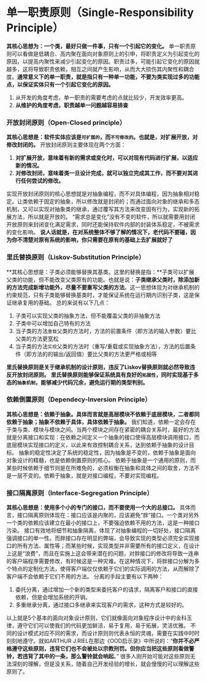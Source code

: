 # 单一职责原则（Single-Responsibility Principle）
**其核心思想为：一个类，最好只做一件事，只有一个引起它的变化。**
单一职责原则可以看做是低耦合、高内聚在面向对象原则上的引申，将职责定义为引起变化的原因，以提高内聚性来减少引起变化的原因。职责过多，可能引起它变化的原因就越多，这将导致职责依赖，相互之间就产生影响，从而大大损伤其内聚性和耦合度。**通常意义下的单一职责，就是指只有一种单一功能，不要为类实现过多的功能点，以保证实体只有一个引起它变化的原因。** 

1. 从开发的角度考虑，单一职责的需要考虑的点就比较少，开发效率更高。
2. **从维护的角度考虑，职责越单一问题越容易排查**
### 开放封闭原则（Open-Closed principle）
**其核心思想是：软件实体应该是`可扩展的`，而`不可修改的`。也就是，对扩展开放，对修改封闭的。**
开放封闭原则主要体现在两个方面：

1. **对扩展开放，意味着有新的需求或变化时，可以对现有代码进行扩展，以适应新的情况。**
2. **对修改封闭，意味着类一旦设计完成，就可以独立完成其工作，而不要对其进行任何尝试的修改。**

实现开放封闭原则的核心思想就是对抽象编程，而不对具体编程，因为抽象相对稳定。让类依赖于固定的抽象，所以修改就是封闭的；而通过面向对象的继承和多态机制，又可以实现对抽象类的继承，通过覆写其方法来改变固有行为，实现新的拓展方法，所以就是开放的。 “需求总是变化”没有不变的软件，所以就需要用封闭开放原则来封闭变化满足需求，同时还能保持软件内部的封装体系稳定，不被需求的变化影响。
**说人话就是，在对系统整体不够了解的情况下，老代码不要碰，因为你不清楚对原有系统的影响，你只需要在原有的基础上去扩展就好了**
### 里氏替换原则（Liskov-Substitution Principle）
**其核心思想是：子类必须能够替换其基类。这里的替换是指：**子类可以扩展父类的功能，但不能改变父类原有的功能。也就是说：**子类继承父类时，除添加新的方法完成新增功能外，尽量不要重写父类的方法**。这一思想体现为对继承机制的约束规范，只有子类能够替换基类时，才能保证系统在运行期内识别子类，这是保证继承复用的基础。
总的来说有以下几点：

1. 子类可以实现父类的抽象方法，但不能覆盖父类的非抽象方法
2. 子类中可以增加自己特有的方法
3. 当子类的方法`重载`父类的方法时，方法的前置条件（即方法的输入参数）要比父类的方法更宽松
4. 当子类的方法`实现`父类的方法时（重写/重载或实现抽象方法），方法的后置条件（即方法的的输出/返回值）要比父类的方法更严格或相等

**里氏替换原则是关于继承机制的设计原则，违反了Liskov替换原则就必然导致违反开放封闭原则。**
**里氏替换原则能够保证系统具有良好的`拓展性`，同时实现基于多态的`抽象机制`，能够减少代码冗余，避免运行期的类型判别。**
### 依赖倒置原则（Dependecy-Inversion Principle）
**其核心思想是：依赖于抽象。具体而言就是高层模块不依赖于底层模块，二者都同依赖于抽象；抽象不依赖于具体，具体依赖于抽象。**
我们知道，依赖一定会存在于类与类、模块与模块之间。当两个模块之间存在紧密的耦合关系时，最好的方法就是分离接口和实现：在依赖之间定义一个抽象的接口使得高层模块调用接口，而底层模块实现接口的定义，以此来有效控制耦合关系，达到依赖于抽象的设计目标。 抽象的稳定性决定了系统的稳定性，因为抽象是不变的，依赖于抽象是面向对象设计的精髓，也是依赖倒置原则的核心。
依赖于抽象是一个通用的原则，而某些时候依赖于细节则是在所难免的，必须权衡在抽象和具体之间的取舍，方法不是一层不变的。依赖于抽象，就是对接口编程，不要对实现编程。
### 接口隔离原则（Interface-Segregation Principle）
**其核心思想是：使用多个小的专门的接口，而不要使用一个大的总接口。**
具体而言，接口隔离原则体现在：接口应该是内聚的，应该避免“胖”接口。一个类对另外一个类的依赖应该建立在最小的接口上，不要强迫依赖不用的方法，这是一种接口污染。
接口有效地将细节和抽象隔离，体现了对抽象编程的一切好处，接口隔离强调接口的单一性。而胖接口存在明显的弊端，会导致实现的类型必须完全实现接口的所有方法、属性等；而某些时候，实现类型并非需要所有的接口定义，在设计上这是“浪费”，而且在实施上这会带来潜在的问题，对胖接口的修改将导致一连串的客户端程序需要修改，有时候这是一种灾难。在这种情况下，将胖接口分解为多个特点的定制化方法，使得客户端仅仅依赖于它们的实际调用的方法，从而解除了客户端不会依赖于它们不用的方法。 分离的手段主要有以下两种：

1. 委托分离，通过增加一个新的类型来委托客户的请求，隔离客户和接口的直接依赖，但是会增加系统的开销。
2. 多重继承分离，通过接口多继承来实现客户的需求，这种方式是较好的。

以上就是5个基本的面向对象设计原则，它们就像面向对象程序设计中的金科玉律，遵守它们可以使我们的代码更加鲜活，易于复用，易于拓展，灵活优雅。
不同的设计模式对应不同的需求，而设计原则则代表永恒的灵魂，需要在实践中时时刻刻地遵守。就如ARTHUR J.RIEL在那边《OOD启示录》中所说的：“**你并不必严格遵守这些原则，违背它们也不会被处以宗教刑罚。但你应当把这些原则看做警铃，若违背了其中的一条，那么警铃就会响起**。”
很多人刚开始可能对这些原则无法深刻的理解，但是没关系，随着自己开发经验的增长，就会慢慢的可以理解这些原则了。
